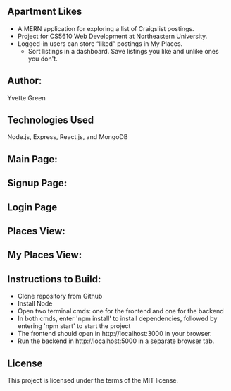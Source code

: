 ## Apartment Likes

- A MERN application for exploring a list of Craigslist postings.  
- Project for CS5610 Web Development at Northeastern University.
- Logged-in users can store “liked” postings in My Places.
  - Sort listings in a dashboard. Save listings you like and unlike ones you don't.
  
## Author: 
Yvette Green

## Technologies Used
Node.js, Express, React.js, and MongoDB

## Main Page:

## Signup Page:

## Login Page

## Places View:

## My Places View:

## Instructions to Build:
- Clone repository from Github
- Install Node
- Open two terminal cmds: one for the frontend and one for the backend
- In both cmds, enter 'npm install' to install dependencies, followed by entering 'npm start' to start the project
- The frontend should open in http://localhost:3000 in your browser.
- Run the backend in http://localhost:5000 in a separate browser tab.

## License
This project is licensed under the terms of the MIT license.

